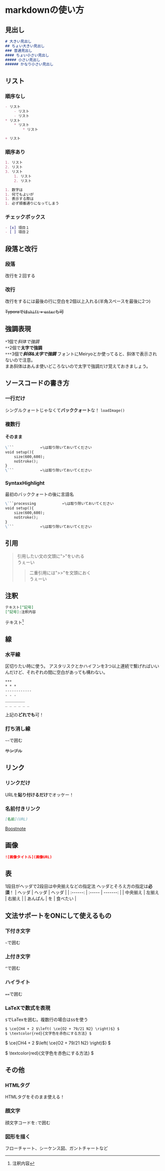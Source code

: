 # markdownの使い方

## 見出し

```markdown
# 大きい見出し
## ちょい大きい見出し
### 普通見出し
#### ちょい小さい見出し
##### 小さい見出し
###### かなり小さい見出し
```

## リスト

### 順序なし

```markdown
- リスト
    - リスト
    - リスト
* リスト
    * リスト
        * リスト

+ リスト
```

### 順序あり

```markdown
1. リスト
2. リスト
3. リスト
    1. リスト
    2. リスト

1. 数字は
1. 何でもよいが
1. 表示する際は
1. 必ず順番通りになってしまう
```

### チェックボックス

```markdown
- [x] 項目１
- [ ] 項目２
```

## 段落と改行

### 段落

改行を２回する

### 改行

改行をするには最後の行に空白を2個以上入れる(半角スペースを最後に2つ)  

~~Typoraでは`shift` + `enter`も可~~

## 強調表現

`*`1個で*斜体で強調*  
`**`2個で**太字で強調**  
`***`3個で***斜体&太字で強調***
フォントにMeiryoとか使ってると、斜体で表示されないので注意。  
まあ斜体はあんま使いどころないので太字で強調だけ覚えておきましょう。

## ソースコードの書き方

### 一行だけ

シングルクォートじゃなくて**バッククォート**な！
`loadImage()`

### 複数行

#### そのまま

```markdown
\```            ←\は取り除いておいてください
void setup(){
    size(600,600);
    noStroke();
}
\```            ←\は取り除いておいてください
```

### SyntaxHighlight

最初のバッククォートの後に言語名

```markdown
\```processing            ←\は取り除いておいてください
void setup(){
    size(600,600);
    noStroke();
}
\```            ←\は取り除いておいてください
```

## 引用

> 引用したい文の文頭に">"をいれる  
> うぇーい
>
> > 二重引用には">>"を文頭におく  
> > うぇーい

## 注釈

```markdown
テキスト[^記号]
[^記号]:注釈内容
```

テキスト[^カーソルをここに]

[^カーソルをここに]:注釈内容

## 線

### 水平線

区切りたい時に使う。
アスタリスクとかハイフンを3つ以上連続で繋げればいいんだけど、それぞれの間に空白があっても構わない。

```markdown
***
* * *
------------
- - -
_________
_ _ _ _ _ _
```

上記の**どれでも**可！

### 打ち消し線

`~~`で囲む

~~サンプル~~

## リンク

### リンクだけ

URLを**貼り付けるだけ**でオッケー！

### 名前付きリンク

```markdown
[名前](URL)
```

[Boostnote](https://b00st.io/jp/)

## 画像

```markdown
![画像タイトル](画像URL)
```

## 表

1段目がヘッダで2段目は中央揃えなどの指定法
ヘッダとそろえ方の指定は**必須**！
|  ヘッダ  | ヘッダ |   ヘッダ |
| :------: | :----- | -------: |
| 中央揃え | 左揃え |   右揃え |
| あんぱん | を     | 食べたい |

## 文法サポートをONにして使えるもの

### 下付き文字

`~`で囲む

### 上付き文字

`^`で囲む

### ハイライト

`==`で囲む

### LaTeXで数式を表現

`$`でLaTexを囲む。複数行の場合は`$$`を使う

```markdown
$ \ce{CH4 + 2 $\left( \ce{O2 + 79/21 N2} \right)$} $
$ \textcolor{red}{文字色を赤色にする方法} $
```

$ \ce{CH4 + 2 $\left( \ce{O2 + 79/21 N2} \right)$} $

$ \textcolor{red}{文字色を赤色にする方法} $

## その他

### HTMLタグ

HTMLタグをそのまま使える！

### 顔文字

顔文字コードを`:`で囲む

### 図形を描く

フローチャート、シーケンス図、ガントチャートなど